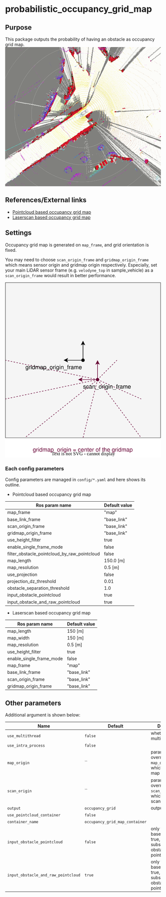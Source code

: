 # probabilistic_occupancy_grid_map

## Purpose

This package outputs the probability of having an obstacle as occupancy grid map.
![pointcloud_based_occupancy_grid_map_sample_image](./image/pointcloud_based_occupancy_grid_map_sample_image.gif)

## References/External links

- [Pointcloud based occupancy grid map](pointcloud-based-occupancy-grid-map.md)
- [Laserscan based occupancy grid map](laserscan-based-occupancy-grid-map.md)

## Settings

Occupancy grid map is generated on `map_frame`, and grid orientation is fixed.

You may need to choose `scan_origin_frame` and `gridmap_origin_frame` which means sensor origin and gridmap origin respectively. Especially, set your main LiDAR sensor frame (e.g. `velodyne_top` in sample_vehicle) as a `scan_origin_frame` would result in better performance.

![image_for_frame_parameter_visualization](./image/gridmap_frame_settings.drawio.svg)

### Each config parameters

Config parameters are managed in `config/*.yaml` and here shows its outline.

- Pointcloud based occupancy grid map

| Ros param name                               | Default value |
| -------------------------------------------- | ------------- |
| map_frame                                    | "map"         |
| base_link_frame                              | "base_link"   |
| scan_origin_frame                            | "base_link"   |
| gridmap_origin_frame                         | "base_link"   |
| use_height_filter                            | true          |
| enable_single_frame_mode                     | false         |
| filter_obstacle_pointcloud_by_raw_pointcloud | false         |
| map_length                                   | 150.0 [m]     |
| map_resolution                               | 0.5 [m]       |
| use_projection                               | false         |
| projection_dz_threshold                      | 0.01          |
| obstacle_separation_threshold                | 1.0           |
| input_obstacle_pointcloud                    | true          |
| input_obstacle_and_raw_pointcloud            | true          |

- Laserscan based occupancy grid map

| Ros param name           | Default value |
| ------------------------ | ------------- |
| map_length               | 150 [m]       |
| map_width                | 150 [m]       |
| map_resolution           | 0.5 [m]       |
| use_height_filter        | true          |
| enable_single_frame_mode | false         |
| map_frame                | "map"         |
| base_link_frame          | "base_link"   |
| scan_origin_frame        | "base_link"   |
| gridmap_origin_frame     | "base_link"   |

## Other parameters

Additional argument is shown below:

| Name                                | Default                        | Description                                                                                   |
| ----------------------------------- | ------------------------------ | --------------------------------------------------------------------------------------------- |
| `use_multithread`                   | `false`                        | whether to use multithread                                                                    |
| `use_intra_process`                 | `false`                        |                                                                                               |
| `map_origin`                        | ``                             | parameter to override `map_origin_frame` which means grid map origin                          |
| `scan_origin`                       | ``                             | parameter to override `scan_origin_frame` which means scanning center                         |
| `output`                            | `occupancy_grid`               | output name                                                                                   |
| `use_pointcloud_container`          | `false`                        |                                                                                               |
| `container_name`                    | `occupancy_grid_map_container` |                                                                                               |
| `input_obstacle_pointcloud`         | `false`                        | only for laserscan based method. If true, the node subscribe obstacle pointcloud              |
| `input_obstacle_and_raw_pointcloud` | `true`                         | only for laserscan based method. If true, the node subscribe both obstacle and raw pointcloud |
